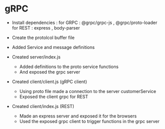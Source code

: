 # gRPC

- Install dependencies : 
    for GRPC : @grpc/grpc-js , @grpc/proto-loader 
    for REST : express , body-parser

- Create the protolcol buffer file 
- Added Service and message definitions
- Created server/index.js
    - Added definitions to the proto service functions
    - And exposed the grpc server

- Created client/client.js (gRPC client)
    - Using proto file made a connection to the server customerService
    - Exposed the client grpc for REST

- Created client/index.js (REST)
    - Made an express server and exposed it for the browsers
    - Used the exposed grpc client to trigger functions in the grpc server
